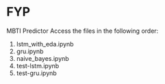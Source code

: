 # FYP
MBTI Predictor
Access the files in the following order:
1. lstm_with_eda.ipynb
2. gru.ipynb
3. naive_bayes.ipynb
4. test-lstm.ipynb
5. test-gru.ipynb
